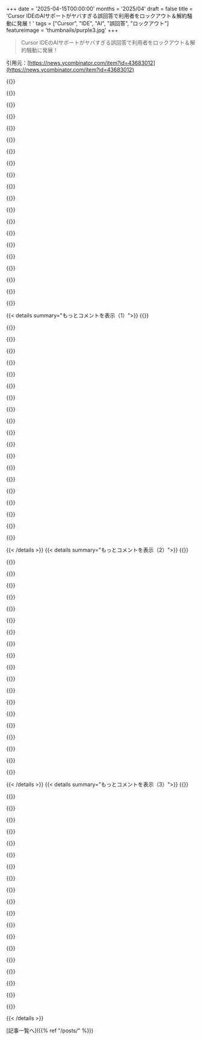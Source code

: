 +++
date = '2025-04-15T00:00:00'
months = '2025/04'
draft = false
title = 'Cursor IDEのAIサポートがヤバすぎる誤回答で利用者をロックアウト＆解約騒動に発展！'
tags = ["Cursor", "IDE", "AI", "誤回答", "ロックアウト"]
featureimage = 'thumbnails/purple3.jpg'
+++

> Cursor IDEのAIサポートがヤバすぎる誤回答で利用者をロックアウト＆解約騒動に発展！

引用元：[https://news.ycombinator.com/item?id=43683012](https://news.ycombinator.com/item?id=43683012)

{{<matomeQuote body="AIのハルシネーションなんて大したことないって言ってる人がいるけど、まさにそれで損してる会社があるってのは皮肉だよね。もちろん、なかったことにしようとするだろうけど。問題は全然解決してないって認めるよりマシってことかな。" userName="nerdjon" createdAt="2025-04-15T21:58:24" color="">}}

{{<matomeQuote body="https://www.anthropic.com/research/tracing-thoughts-language...<br>このセクションはすごく参考になるよ。Claudeはもっともらしいけど間違った推論をすることがあるんだって。本当は違う計算経路を通ってるのにね。モデルは正しいって信じてるんだけど、実は結論から逆算して記号的な議論を構築してるんだ。<br>https://en.wikipedia.org/wiki/On_Bullshit<br>これはまさに”でたらめ理論”を裏付けてるよね。真実は記号的な一貫性と妥当性から生まれてくるってこと。知識そのものが、外部の事実への対応だけじゃなくて、記号的・社会的なものだってこと。" userName="lynguist" createdAt="2025-04-16T08:01:30" color="#38d3d3">}}

{{<matomeQuote body="＞知識は、純粋に論理的な一貫性や事実の正しさからではなく、記号的な一貫性、言語的な合意、社会的な妥当性から生まれる”<br>これって、ただ単に「知識」って言葉の定義を変えてるだけじゃない？多くの人は「知識」って言うとき、事実として正しいことだと思ってるよね。" userName="jimbokun" createdAt="2025-04-16T13:53:01" color="">}}

{{<matomeQuote body="＞モデルは正しい推論をしてるって信じてるんだけど、実は結論から逆算して記号的な議論を構築してる”<br>これって人間みたいだね。直感で判断して、後から理由付けするのってよくあることじゃん。" userName="CodesInChaos" createdAt="2025-04-16T09:07:29" color="">}}

{{<matomeQuote body="話はそれるけど、『On Bullshit』が『Capital』とか『Sapiens』みたいに、名詞一つだけのタイトルにならなかったのが残念。" userName="skrebbel" createdAt="2025-04-16T09:14:56" color="">}}

{{<matomeQuote body="哲学の世界では「On」で始まるのがクールなんだよ。アリストテレスの『On Interpretation』とか、アクィナスの『De Veritate』とかね。ちなみに『Capital』も、本当は『Das Kapital』だよ。" userName="mvieira38" createdAt="2025-04-16T14:48:10" color="">}}

{{<matomeQuote body="これはマジで大問題だよ。毎回痛い目にあってるから、もう使いたくないんだよね。特にCursorは最悪で、コードを見た途端に存在しないはずの閉じ括弧を勝手に挿入して、全部壊しちゃったんだから。こんなツール信用できるわけないじゃん。まるでコードに手榴弾投げ込まれたみたいだよ。<br>AIは毎日使ってるけど、コード補完とかデバッグの補助くらいかな。自分で書いたコードをAIに手伝ってもらう感じ。演繹的なツールとしては最高なんだよね。問題が起きるのは帰納的に、ないものを作り出すとき。APIとか関数名、ライブラリ、果てはプログラミング言語まで捏造するからね。AIはどんな情報でも喜んで届けてくれるけど、それがどんなに間違ってても気にしないんだ。<br>AIはツールじゃなくて、コードの中に住み着いた小さなKafka的な官僚だよ。今日は動く？イエス！なぜ動く？知らん！明日も動く？祈るしかない！" userName="ModernMech" createdAt="2025-04-15T22:15:04" color="#ff5733">}}

{{<matomeQuote body="ツールを信用しちゃダメだよ。レビューして修正してから提出するのが前提だよ。<br>AIは結構複雑なタスクにも使えるんだ。複数のファイルを変更して、警告なしでコンパイルできるコードを作ってくれる。ただ、自分の理想通りにするには何度か試行錯誤が必要だけどね。<br>それでも時間を無駄にすることもあるけど。学習コストはかかるし、もっと速ければ便利になると思う。変更に数分かかるし、何度もやり直すことになるかもしれないからね。" userName="yodsanklai" createdAt="2025-04-15T23:16:09" color="#785bff">}}

{{<matomeQuote body="＞ツールを信用しちゃダメ”<br>これってすごい言葉だよね。他の開発ツールでは考えられないよ。そう言ってるあなたが間違ってるとか、そういうツールを持つのが間違ってるとかじゃなくて、ただただ…すごい変化だなって。" userName="schmichael" createdAt="2025-04-16T00:30:30" color="">}}

{{<matomeQuote body="もしコンパイラがランダムに、しかも非決定的に、正しいコードを間違ったバイナリにコンパイルして、その理由も頻度も深刻度も開発者が教えてくれなくて、「コンパイラを信用するな」って言われたらどう思う？<br>電卓アプリがランダムに計算を間違えて、同じように正確さを期待できないって言われたら？<br>コミュニケーションツールがランダムにメッセージをめちゃくちゃに翻訳するとしたら？<br>そんなツールはみんな捨てるよね。でも「AIツール」なら受け入れろって言うの？" userName="ryandrake" createdAt="2025-04-16T01:28:24" color="#ff33a1">}}

{{<matomeQuote body="もし計算機が5%の確率で計算ミスしたり、通信ツールが5%の確率で誤通信するとしても、俺らはそれらを使い続けると思うぜ。完璧なバージョンよりは全然使えないけど、ツールがないよりはマシじゃん？" userName="ToValueFunfetti" createdAt="2025-04-16T02:19:59" color="">}}

{{<matomeQuote body="いやいや、絶対にありえないって。95%正しい計算機使って、結局手計算で答え合わせするくらいなら、最初から手計算する方がマシ。" userName="gitremote" createdAt="2025-04-16T02:46:30" color="#785bff">}}

{{<matomeQuote body="計算ミスが命取りになる分野で働くとするじゃん？エンジニアのミス率は0.01%以下だけど、計算量が膨大で、1回のミスが数百万ドルの損失や人命に関わるかも。二重三重のチェックは効果的だけど、コストがかかる。そこで、95%の計算を検証してくれるマシンが登場！残りの5%は自分でやる必要があるけど、捨てる？<br>役に立たないツールにも使い道はあるってこと。問題領域を減らすだけでなく、99.99%の精度で10分後に結果が出るよりも、95%の精度で今すぐ推測できる方が重要な状況もある。たとえば、戦闘中の迫撃砲の発射とか。<br>検証が計算よりも簡単な場合もある。たとえば、因数分解とか。計算機の出力に被除数を掛けて検証する方が、5%の誤りのために乗算と除算の両方を行うよりも時間短縮になるかもね。" userName="ToValueFunfetti" createdAt="2025-04-16T05:10:04" color="#45d325">}}

{{<matomeQuote body="＞Here's a machine that verifies 95% of calculations, but you'd still have to do 5% of the work.”<br>＞95%検証してくれる機械があっても、どの5%が間違っているかわからないのが問題なんだよな。AIは自信満々に間違えるから。結局全部チェックするしかないなら、最初から正しい方法でやる方が楽じゃん？<br>もちろん、完璧じゃなくていいこともあるけど、どれくらいリスクを負いたい？ある会社は、少しばかりの誤情報は許容範囲だと考えて、自爆PRスキャンダルを起こして、顧客を怒らせて、信頼と収入を失った。その5%のエラーは価値があった？" userName="diputsmonro" createdAt="2025-04-16T05:48:01" color="#ff5733">}}

{{<matomeQuote body="＞The problem is that you don't know which 5% are wrong<br>＞どの5%が間違っているか分からないって問題は、俺の使い方の場合は問題ないんだよね。それについて反論する？それともアナロジーやめる？<br>アナロジーは置いておくとして、IDEの話をしよう。IntelliJのタブ補完を日常的に使ってるけど、5%以上の確率で間違ってるよ。すべての提案を手動で検証する必要がある。時にはそれを使って、ネストされたオブジェクトアクセスの最後の項を編集したりする。時には誤って補完を使い、元に戻す代わりにバックスペースで修正して、未使用の依存関係を追加するPRを提出してしまうこともある。それでも、俺にとっては手放せないツールなんだよね。他の人はオフにするかもしれないけど。<br>病院の話も出てるけど、病院では毎日、5%以上の偽陽性率と偽陰性率で高価な検査を大量に実施してる。その結果、良性の患者が侵襲的な追加検査を受けたり、癌の患者が大丈夫だと言われて帰されたりすることもある。それでも病院はこれらの検査を続けてる。医師にとって特異性を20倍に高めることが役立つからなのか、それとも単にお金を稼ぎたいだけなのか？<br>LLMの話に戻ると、95%は俺のヒット率の過小評価だってことに注目してほしい。4oは俺の同僚よりも確実に動作するコードを書くし、読みやすいコードを100%書く。俺の同僚はチームにとってプラスになってる。彼の2%のミス率は、誰かがそこにいて仕事をしてくれるという利点を打ち消すには十分じゃない。<br>ヒット率100%のLLMは素晴らしいだろう。会社の給料を全額節約できる。99%だと全然ダメ。それでも俺に給料を払って使わせる必要があるから。でも、99%のLLMをほぼ毎日活用してる。" userName="ToValueFunfetti" createdAt="2025-04-16T13:36:56" color="#ff5c5c">}}

{{<matomeQuote body="＞This is not a problem in my unreliable calculator use-cases; are you disputing that or dropping the analogy?<br>＞俺の信頼できない計算機の使い方の場合は問題ないって言ってるのに、反論する？それともアナロジーやめる？<br>もし信頼できない計算機で数字のリストを合計する場合、信頼できる方法で数字を合計して、信頼できない計算機の合計が正しいか間違っているかを検証する必要があるよね。" userName="gitremote" createdAt="2025-04-16T14:24:19" color="">}}

{{<matomeQuote body="最初の例では、人間が作業をして、計算機がダブルチェックして、すべてのエラーと5%の非エラーのリストをくれるから、俺はそのリストだけをダブルチェックすればいいんだよ。<br>3番目の例では、計算機が難しい除算の作業をして、人間が簡単な乗算で検証できる。余分な作業が必要なのは5%だけ。<br>（2番目の例では、信頼性の低さは速度とのトレードオフで、俺らは速度を優先してる。）<br>どのツールが信頼できないか分からなくても、信頼できないツールから恩恵を受けてるってこと。" userName="ToValueFunfetti" createdAt="2025-04-16T14:47:50" color="#ff5c5c">}}

{{<matomeQuote body="＞you'd still have to do 5% of the work<br>＞5%の作業をすることになる<br>いや、100%の作業をすることになるんだよ。" userName="mrheosuper" createdAt="2025-04-16T06:15:14" color="">}}

{{<matomeQuote body="＞I can't think of another development tool we'd say this about.<br>＞他にそんなこと言う開発ツールは思いつかないな。<br>AIみたいに独自のコードを生成する開発ツールは他にないからね。だから、コードを生成する他のチームメンバーと同じように扱うんだよ。他の開発者がミスなく良いコードを書けるって信じて、レビューもせずにそのまま使う？そんなことないでしょ？" userName="theonething" createdAt="2025-04-16T00:57:24" color="#38d3d3">}}

{{<matomeQuote body="いや、実際、俺は信じてるよ！何万時間もプログラミング、組み込みハードウェア、俺らの問題領域の経験を持つチームメイトを信頼してる。彼らは完全に形成された世界観からコードを書き、彼らのコードは（ユーザーによる予備テストに入る前に誰かが判断できる限り）意図したとおりに動作すると信じてる。ほとんどのコードレビューは無事に終わるよ。自分の仕事に誇りを持てば、何が可能になるかに驚くはずさ。" userName="seabird" createdAt="2025-04-16T01:20:06" color="#45d325">}}

{{< details summary="もっとコメントを表示（1）">}}
{{<matomeQuote body="他の開発者がミスなく良いコードを書けるって信じてる？レビューなしでさ。マジで信じてるよ。テストとかQAでバグは防げるし。全部手動レビューとか、まるでインターンレベルのコードキャンプ卒業生しかいないブラック企業みたいじゃん。無能のゴミ溜めって感じ。" userName="forgetfreeman" createdAt="2025-04-16T01:17:51" color="">}}

{{<matomeQuote body="経験が浅いとかスキルの低い人がミスったり、一貫性がなかったりするのは許せるけど、機械には完璧さと一貫性を求めるよね。コンピューターに何か命令したら、毎回正確に同じように実行してほしいし。予測したり、デタラメ入れたり、非決定的な動きはマジ勘弁。それってバグじゃん。直してほしい。" userName="ryandrake" createdAt="2025-04-16T01:32:54" color="#38d3d3">}}

{{<matomeQuote body="PRレビューして承認もらってからmergeするのって、業界のベストプラクティスだと思ってたんだけど。俺が今までいた会社、全部間違ってたのかな？" userName="theonething" createdAt="2025-04-16T01:41:21" color="">}}

{{<matomeQuote body="ここ15年くらいで「ベストプラクティス」になったことって色々あるけど、理由はともかく廃れたものも多いよね。状況次第で合理的な範囲で考えればいいんだよ。Pull requestのレビューも、理論上は合理的だけど、実際はイマイチな結果になることも多いし、単なる官僚的なお役所仕事になることもある。新しい機能を追加する時、そいつが一番詳しいのに、レビューするやつは経験不足で情報も少ない目で見ることになるんだぜ？テストで十分じゃん？" userName="forgetfreeman" createdAt="2025-04-16T02:31:51" color="#45d325">}}

{{<matomeQuote body="1) 良い感じの結果が出たら、変更された行全部チェックする？どこかで「まあいっか」ってなる？<br>2) 学習コストはともかく、確率で出力する統計ツールを使ってるんだよね。それでOKならいいけど。嫌だって人も多いと思うよ。AI否定派とノリでコーディングする人がいるけど、俺はツールに頼りすぎて思考停止したくないな。最近の研究でもそういう傾向があるみたいだし。" userName="gtirloni" createdAt="2025-04-16T01:01:59" color="#45d325">}}

{{<matomeQuote body="個人のプロジェクトでも、ソース管理でバージョン管理するのがマジ重要になったね。" userName="Mountain_Skies" createdAt="2025-04-15T22:32:08" color="">}}

{{<matomeQuote body="AppleがAIの導入に超慎重なのは、それが理由だと思う。メリットよりもデメリットの方がデカすぎるんだよ。" userName="cryptoegorophy" createdAt="2025-04-16T00:57:58" color="">}}

{{<matomeQuote body="ゆっくりって言うけど、Appleはありえないくらい酷いUXをリリースしたと思う。Apple intelligenceは笑いものだよ。<br>Copilotみたいにゴリ押ししてないのは確かだけど、深入りしすぎだと思う。" userName="saintfire" createdAt="2025-04-16T02:11:05" color="#785bff">}}

{{<matomeQuote body="Appleが酷いUXをリリースしたのは今回が初めてじゃないし、最後でもないと思う。<br>でも、AppleがAIを控えめにしてるのは評価できる。試してみて、いらないと思ったらすぐにオフにできた。もう二度と考える必要もない。<br>Microsoft WindowsとかGoogleは、AIを色んな所にねじ込んで、強制的に使わせるだけじゃなくて、機能を劣化させてる。" userName="devmor" createdAt="2025-04-16T07:44:40" color="#ff5733">}}

{{<matomeQuote body="＞Apple made an out of character misstep by releasing a terrible UX to everyone”<br>＞”Apple Mapsはどうなの？あれも酷かったじゃん。”" userName="throwaway2037" createdAt="2025-04-16T05:47:37" color="">}}

{{<matomeQuote body="え、マジ早いの？！2年もグズグズして結局失敗して、ソフトをロールバックしたってマジ？" userName="stogot" createdAt="2025-04-16T02:40:10" color="">}}

{{<matomeQuote body="投資家って今、目新しさに飢えてる感じだよね。Web 2.0は当たり前、Web 3.0は古い、cryptoは輝きを失ったし、今飛びつくのはAIしかないって感じかな。AppleはSiriでちょっとしくじったし、他のみんなを追いかける気はないんじゃない？中途半端な出来にしかならないし。マジで他のもっとキラキラしたのが出てこないと、どこもかしこも最悪になるのを受け入れるしかないのかな。医者のカルテも、裁判所の判決も、コーヒーも洗濯も、まだIoT化されてないものも、全部AIの幻覚だらけになるかもね。" userName="zdragnar" createdAt="2025-04-16T01:38:12" color="">}}

{{<matomeQuote body="＞“AIしかない”って言うけど、AIの活用こそが重要なんだよ。前例がないんだから。<br>VCにいたけど、ほとんどの提案がAI使ってるって言うだけで、少し調べれば嘘だってバレた。今は違うけどね。<br>今は安全対策とかチェックとか評価を組み込んで、AIでスピードと質を上げるチャンスなんだよ。問題点ばかり見ないで、可能性に目を向けて解決策を考えないと、置いてかれるぜ。" userName="VenturingVole" createdAt="2025-04-16T02:56:24" color="#ff5c5c">}}

{{<matomeQuote body="AI自体は道具に過ぎない。問題は、 hypeとか表面的なことしか理解してない人が、それを誤って使うことなんだよね。ここ数ヶ月毎週、ヘルスケア系のAIアプリの会社からスカウトが来るんだけど、既存の製品の焼き直しで、ただ「AI搭載」って言ってるだけ。一番AIに頼って欲しくない過労気味の人が使うのに。早くAIブームが終わってほしい。" userName="zdragnar" createdAt="2025-04-16T04:59:37" color="">}}

{{<matomeQuote body="前に「AI」製品を出して、大失敗して引っ込めたじゃん。[0]<br> [0] https://www.bbc.com/news/articles/cq5ggew08eyo" userName="sillyfluke" createdAt="2025-04-16T01:38:08" color="">}}

{{<matomeQuote body="iOSとmacOSの入力補正エンジンがOSアップデートのたびに悪くなってる気がする。全然関係ない単語を入れたり、ちょっとしたタイプミスを意味不明な単語に置き換えたりしてマジでイライラする。前のバージョンの方がマシだったけど、数年前よりはマシ…とは言えないな。" userName="jmaker" createdAt="2025-04-16T08:30:19" color="">}}

{{<matomeQuote body="それ、マジでわかる。iOSの自動修正がマジ悪質になってるよね。全然関係ない単語を勝手に入れてくるし。" userName="TylerE" createdAt="2025-04-16T08:44:40" color="">}}

{{<matomeQuote body="誰かが言ってたっけ？AIの問題はどこにでもあるけど、コードに関してはツールで自動チェックできるし、幻覚を起こしたライブラリとか関数をフィードバックできるじゃん。普通の調査とか問題解決にはそういうのがないから、全部自分で確認するしかないんだよね。" userName="anonzzzies" createdAt="2025-04-16T03:13:46" color="">}}

{{<matomeQuote body="CursorでScala使ってるけど、コンパイラとか型システムがあっても、AIのめちゃくちゃな挙動からは逃げられないよ。平気でサードパーティのライブラリを再実装しようとしたり、関係ないコードを書き換えたり、勝手にファンクションをオーバーライドしたりするし。まるでLSDでもキメてる開発者みたいだよ。" userName="threeseed" createdAt="2025-04-16T04:57:14" color="#38d3d3">}}

{{<matomeQuote body="AIを推進したい人は、AIの幻覚なんて問題ないって言うけど、実際はユーザーがLLMのデッドエンドから抜け出そうとして時間を無駄にしたり、ツールが使い物にならなくなったりするんだよね。" userName="felipefar" createdAt="2025-04-16T05:02:54" color="#ff5c5c">}}


{{< /details >}}
{{< details summary="もっとコメントを表示（2）">}}
{{<matomeQuote body="（Cursorの共同創業者だよ）<br>マジごめんー、これは完全にやらかしたわ。もう原因究明始めてて、とりあえず速報ね：<br>* メールサポートでAI使うときは、ちゃんとAIって表示するようにした。メールサポートの一次対応はAIアシスト。<br>* このユーザーには全額返金したよー。迷惑かけたお詫びってことで。<br>今回の件は、ネット回線が遅いときに起こるrace conditionが原因みたい。それでセッションが無駄に大量に作られちゃって、本来のセッションが圧迫されたみたい。修正はもう完了済み。<br>みんなからのフィードバック感謝！今後の改善に活かすね。" userName="mntruell" createdAt="2025-04-16T02:52:24" color="#785bff">}}

{{<matomeQuote body="なんでこのスレッド消したの？<br>https://old.reddit.com/r/cursor/comments/1jyy5am/psa_cursor...<br>（参考までに、revedditのURLはこちら<br>https://www.reveddit.com/v/cursor/comments/1jyy5am/psa_curso...<br>- 投稿のテキストは残念ながら保存されてないけど）<br>すでにロックされてて、開発者からの説明コメントが固定されてるじゃん。<br>まさかGoogle検索でこの失敗が見つからないように消したとか？<br>もしスレッドを削除したのが間違いだったと認めるなら、元に戻してくれない？" userName="nextaccountic" createdAt="2025-04-16T19:25:29" color="">}}

{{<matomeQuote body="このサブレディット、マジで管理が杜撰だわ。r/LocalLlamaで、Cursorのサブレでネガティブなこととか建設的なこと言ったら消されたって言ってるユーザー、結構見かけるよ。" userName="PrayagS" createdAt="2025-04-19T00:13:06" color="">}}

{{<matomeQuote body="誰がアンタらを信用するんだよ？<br>一番マシなケースは、アンタらがサポートに人が対応してるって嘘ついてたってことだろ。LLMが人間（Samとか名付けて！）のフリしてて、そうだって表示してないのは、騙すつもりだったのは明らかじゃん。おまけにRedditで話をコントロールしようとしたし。疑うなって方が無理だわ。<br>アンタらの投稿でも、あいまいな言い方の”AI-assisted responses”って言ってるし。チャットボットの返事だったのか、それとも人が関わってたのかどっちだよ？<br>でも「チャットボットがミスった」だけじゃ、ユーザーがロックアウトされた原因の説明にならなくね？ EDIT：今race conditionについてのコメント見たわ。ありえなくはないけど、怪しいな。<br>もう一つの可能性は、金を払ってる客をハメようとして、反発が大きくなったらボットのせいにしたってこと。<br>「We missed the mark」って、よくある言い訳だけの謝罪じゃん。もっとマシな謝罪書けよ。<br>元々この投稿を「いい加減にしろ」で終わらせようと思ったけど、アンタらの会社の目標は現実をシミュレーションに置き換えることだから、「自業自得」ってことかもね。チャットボットにもっとクソコード書かせて、ニセのソフトウェアエンジニアが金を払ってる客にプッシュして、そんで客がチャットボットに助けを求めても無視するか嘘つけばいいじゃん。それか、反発が大きくなったらみんなに嘘つくと。どうでもいいけど。まだ俺の問題じゃないし。俺は自分でコード書けるから、アンタらみたいなツールの出力見ると業界全体が恥ずかしくなるわ。<br>この「AI」の心理作戦は道徳的に破綻してるし、世の中にあんなもんない方がマシだわ。" userName="AyyEye" createdAt="2025-04-16T03:58:58" color="">}}

{{<matomeQuote body="＞一番マシなケースは、アンタらがサポートに人が対応してるって嘘ついてたってことだろ。LLMが人間（Samとか名付けて！）のフリしてて、そうだって表示してないのは、騙すつもりだったのは明らかじゃん。<br>EUじゃ違法行為だよ。" userName="PoignardAzur" createdAt="2025-04-16T08:01:15" color="#45d325">}}

{{<matomeQuote body="誰だか知らないけど、マジで的確なこと言ってる！" userName="jackaroe420" createdAt="2025-04-20T13:38:33" color="">}}

{{<matomeQuote body="どうせアンタらは絶対返信しないだろうし、聞く耳も持たないだろうけど、言わせて。<br>ウチらはアンタらと2ヶ月近くも、B2B SaaSなら答えられて当然の基本的な質問で揉めたんだよ。請求書とか契約書とかセキュリティポリシーとか。これで年間数十万ドルの取引だったんだぜ。<br>営業担当が「知りません」とか「後で連絡します」って、何週間も基本的な質問に答えられないって、マジでガッカリだよ。マジで改善してくれ。ウチらはもうCopilotに乗り換えたけど。" userName="Azeralthefallen" createdAt="2025-04-16T21:53:46" color="#45d325">}}

{{<matomeQuote body="＞Any AI responses used for email support are now clearly labeled as such.<br>みんなそんな表示、ちゃんと見ると思ってるの？ベテランの開発者ですら見逃すのに。ましてやただの”エンドユーザー”なら尚更だろ。<br>それに、問題を隠蔽するためにRedditのスレッドをロックして隠蔽したってことは、この会社とその製品を信用するなって言ってるようなもんだし、これからも使うことはないな。<br><br>--------<br>[0] まあ、ここで言うエンドユーザーは開発者だけど" userName="dspillett" createdAt="2025-04-16T08:52:00" color="#ff33a1">}}

{{<matomeQuote body="Redditの投稿を隠してロックまでしたとか、マジでどんだけー。<br>このバグに遭遇してるのはこの人だけじゃないって、このスレッドでも指摘されてるじゃん。" userName="Snakes3727" createdAt="2025-04-16T03:38:44" color="">}}

{{<matomeQuote body="会社の製品に関するサブレディットは、ほとんどの場合、会社自身が運営してるか、もしくは『感情分析と管理』とかいうのに特化した会社に委託してるってことに気づいてる人が少ないのが残念だわ。モデレーションで投稿を削除しなくても、サクラアカウントでダウンvoteしまくるだけだし。<br>HNはもっと酷い。モデレーターが投稿のスコアを大幅に増減できる機能がある。HNは主にY Combinatorが最新のベンチャーを宣伝するための場所であり、他のスタートアップやハイテク企業にとっては『安全な』場所。" userName="KennyBlanken" createdAt="2025-04-16T04:15:35" color="#45d325">}}

{{<matomeQuote body="Redditってこういう会社からどうやって金儲けてるんだろうね？マジどこにでもいるよね。会社とか関係ない、ある程度大きいsubredditだと、複数の影のマーケティング会社が製品（AIとか映画とか食べ物とかポルノとか）売り込もうと競ってたりするし。Redditってマーケティング会社にとっては遊び放題なんだね。統計とか分析とか、そういうのをもっと有料で提供すればいいのに。" userName="thinkingemote" createdAt="2025-04-16T06:24:50" color="">}}

{{<matomeQuote body="ほんとそれ、マジでムカつくのはコントロールしたがるところ。<br>＞コミュニティのこと考えないで開発してたら絶対失敗するって。<br>＞共同創業者へ：AIに対する考えに疑問を持つ人を雇え（AIで失われるものを理解してる人が理想）。そいつに「そのアイデアはマジでやめとけ」って言ってもらえ。そうしないと、この分野でのリーダーとしての地位を台無しにするぞ。" userName="patcon" createdAt="2025-04-16T15:00:38" color="#ff33a1">}}

{{<matomeQuote body="いや、誤情報の拡散を防ぐって意味では、全然アリだと思うけど。メインの記事は小さいニュースサイトが書くだろうけど、将来同じ問題に直面した人が、古くて分かりにくいRedditの投稿を見つけるメリットってある？" userName="petesergeant" createdAt="2025-04-16T08:59:15" color="">}}

{{<matomeQuote body="＞AIによる自動応答をメールサポートの最初のフィルターとして使用します。<br>誰もそんなの求めてないから！サポートに連絡する目的は、生身の人間からの助けを得ること。" userName="slotrans" createdAt="2025-04-16T17:32:15" color="#45d325">}}

{{<matomeQuote body="どうかな？問題が解決すれば、相手が人間かどうかは気にしないけど。人に文句を聞いてもらうのは気が済むかもしれないけど、請求書の支払いや金額が高い理由を聞く相手が、問題に合わせて解決できるシステムなら？ただの壁に話しかけるより良くない？AIエージェントなしではビジネスが成り立たないなら、それは俺のせいじゃないけど、使ってる製品がなくなるのも困るし。" userName="fragmede" createdAt="2025-04-16T18:07:02" color="">}}

{{<matomeQuote body="AIエージェントに人生をコントロールされるのが怖いんじゃないの？AIから欲しい答えが得られたら電話を切って、そうでなければ人間が出てきてAIを覆すと思ってない？実際は、AIに責任を押し付けて誰も責任を取らないってパターンだと思う。AIの選択を疑うのは、人間のリーダーを疑うことになるから。その結果、人間はAIが好き放題やるのを見過ごす。" userName="conartist6" createdAt="2025-04-20T18:04:49" color="#ff33a1">}}

{{<matomeQuote body="＞今回のユーザーの不満は、インターネット接続が遅い場合に発生する競合状態が原因でした。<br>ユーザーのインターネットが遅いって決めつけてるじゃん。普通の高速インターネットでも、同じセッションを奪い合う競合状態が発生する可能性はないの？なんかおかしくない？" userName="hartator" createdAt="2025-04-16T11:07:28" color="">}}

{{<matomeQuote body="え？これってめちゃくちゃ合理的で、かなり率直な説明じゃん。陰謀論を探したいなら、もっとマシな場所があるよ。" userName="mritchie712" createdAt="2025-04-16T11:12:12" color="">}}

{{<matomeQuote body="顧客を怒らせた後にPRする時は、自分の責任を認めないと。 「インターネット接続が遅い場合に発生する競合状態」と言う代わりに、「オフィスでのテストではわからなかった現実のネットワーク遅延によって発生する競合状態」とか言うべき。" userName="ben0x539" createdAt="2025-04-16T12:10:26" color="#785bff">}}

{{<matomeQuote body="言いたいことはわかったよ。単に「俺たちのコードでは」って言葉を省略しただけだね。" userName="otterley" createdAt="2025-04-16T20:50:20" color="">}}


{{< /details >}}
{{< details summary="もっとコメントを表示（3）">}}
{{<matomeQuote body="なんか透明性がないよね。全部ビジネス判断（1つのサブスクリプションで1つのデバイス制限）みたいに聞こえるけど、実際は技術的な制限（他のデバイスからユーザーをログアウトさせる）とサポートによって確認されてるじゃん。AIのせいにして、ユーザーの接続のせいにして、変なレースコンディションのせいにするのはマジで不要。悪いビジネス判断だったって言って、ロールバックして、はい終わりでしょ。複数のユーザーを不快にさせるんじゃなくてさ。" userName="hartator" createdAt="2025-04-16T17:37:17" color="#ff33a1">}}

{{<matomeQuote body="ちなみに… 有料のエンタープライズ顧客で、チーム全員をCursorに移行させたんだけど、サポートがマジで存在しないからキャンセルを検討中。例えば、monorepoで複数のフォルダーがあるworkspaceだと、Cursorは既存のファイルを編集する代わりに新しいファイルを作成するんだよね…" userName="eranation" createdAt="2025-04-16T05:33:03" color="#45d325">}}

{{<matomeQuote body="なんでエンジニアリング組織全体に1つのLLMプロバイダーしか使わせないんだよ。4年以上前のハードウェアでもローカルで簡単に動かせるのに。なんでそんなことに会社のお金を使うの？投資家の金？" userName="geuis" createdAt="2025-04-16T05:45:00" color="#785bff">}}

{{<matomeQuote body="Michaelさん、こんにちは。<br>ちょっと関係あるんだけど、Cursorのメールボックスは全部AIエージェントによって管理されてるの？過去に何度かメールで問い合わせたけど、AIからの返信すらないんだけど笑" userName="hakaneskici" createdAt="2025-04-16T04:12:07" color="">}}

{{<matomeQuote body="全部じゃないよ（security@とか）。でも、サポートシステムは現在そうだね。もっと大きなチームを立ち上げてるんだけど、まだ追いついてないんだ。" userName="mntruell" createdAt="2025-04-16T04:17:18" color="">}}

{{<matomeQuote body="なんでサポートみたいな基本的なことがAIを通さないといけないの？<br>マジでケチなの？だから契約書を返すのに3ヶ月もかかったの？" userName="Snakes3727" createdAt="2025-04-16T04:52:46" color="#785bff">}}

{{<matomeQuote body="ちゃんとした人間のサポートは高いからね。サポートエージェントとその教育・管理担当者が必要だし。通常、スケールアップ・ダウンは簡単じゃないし。みんな待ち時間が嫌いだし。<br>AIはそれらのほとんどを解決する… ほとんどの場合？明らかにそうじゃないけどね。" userName="carstenhag" createdAt="2025-04-16T06:43:09" color="">}}

{{<matomeQuote body="返金すると約束したのに、まだもらってない人がたくさんいるよ。このスレッドの他の人も、俺もそう。<br>Edit：これを見た22分後に返金された。" userName="adenta" createdAt="2025-04-16T03:25:31" color="#ff5c5c">}}

{{<matomeQuote body="返金の約束もハルシネーションだったから返金されなかったんだよ。" userName="krzat" createdAt="2025-04-16T04:26:25" color="">}}

{{<matomeQuote body="払い戻しが最初から嘘だったとか言うの、もうちょい待ってから言おうよ。" userName="PoignardAzur" createdAt="2025-04-16T08:00:21" color="">}}

{{<matomeQuote body="フィードバック求められて、キャンセルしたら払い戻し提案されたけど、その後なんの連絡もない。AIのゴミだったんかな。" userName="makingstuffs" createdAt="2025-04-16T06:36:14" color="">}}

{{<matomeQuote body="じゃあ、ログオフさせるコードの実装もハルシネーションなの？強制執行も？全部本番環境で？これって安全なの？それとも仮想的なスケープゴート？" userName="ach9l" createdAt="2025-04-16T08:11:50" color="#ff33a1">}}

{{<matomeQuote body="＞メールサポートにAIを使う場合は、AIだって明記するようにしたんだって。AIアシストの返信を最初のフィルターにしてるらしい。<br>AI使うのやめなよ。ちゃんと対応して。有料製品のサポートをマジで大事にしろって。<br>AIは、どうでもいいことをやるには有効なツールだよ。docker composeの変更をAIにやらせたけど、ちゃんと動くかすぐわかるし、dockerのエキスパートになりたいわけじゃないからね。サポートにAI使うってことは、サポートをどうでもいいと思ってるってことでしょ？そんなとこの客にはなりたくないな。" userName="SCdF" createdAt="2025-04-16T06:46:54" color="#ff5733">}}

{{<matomeQuote body="払ってる金額はまだ全然小さいじゃん。月20ドルのSaaS製品に手厚いサポート期待するなって。" userName="throwawaysleep" createdAt="2025-04-16T08:29:04" color="">}}

{{<matomeQuote body="なんで低評価なの？手取り足取りのサポートが欲しいなら、月200ドルとか2000ドルの製品じゃないと無理でしょ。" userName="tomaskafka" createdAt="2025-04-16T08:50:18" color="">}}

{{<matomeQuote body="意味わかんない。$20払ったらサポートないって宣伝してるの？してないでしょ。金もらってるんだから、サポート含めてビジネスを維持できないなら、値段設定が間違ってるってこと。スタートアップを特別扱いするのやめようよ。他のビジネスと同じルールで動くべき。" userName="Draiken" createdAt="2025-04-16T11:23:16" color="#ff5733">}}

{{<matomeQuote body="擁護するわけじゃないけど、スケールアップの問題だと思う。ユーザーベースが急激に増えて、サポート問い合わせに対応するのが大変なんだろうね。だからAIサポートが最初の防衛線になってるんだと思う。気持ちはわかる。" userName="charlietango592" createdAt="2025-04-16T07:55:17" color="">}}

{{<matomeQuote body="10人くらいのチームで、何千、何十万ものユーザー抱えてるんだから、”ちゃんと対応”なんて無理ゲーだよ。" userName="mindwok" createdAt="2025-04-16T10:56:04" color="">}}

{{<matomeQuote body="なんでテック企業って、大きくなっただけで基本的なカスタマーサービスを手抜きしても許されるの？テックって他の業界と比べて何が特別なの？ビジネスを維持できないなら、存在すべきじゃないんじゃない？" userName="Loughla" createdAt="2025-04-16T14:06:30" color="#45d325">}}

{{<matomeQuote body="陰謀論者モードの俺様が言うには、これって実はポリシー変更のせいなのに、それを“AI Support Agent”のせいにして、誰も真相に気づかないようにしてるんじゃないかって疑っちゃうんだよね。まあ、根拠は何もないし、ただ単に企業を信用してないだけなんだけどね。" userName="birdman3131" createdAt="2025-04-15T20:53:06" color="">}}


{{< /details >}}


[記事一覧へ]({{% ref "/posts/" %}})
